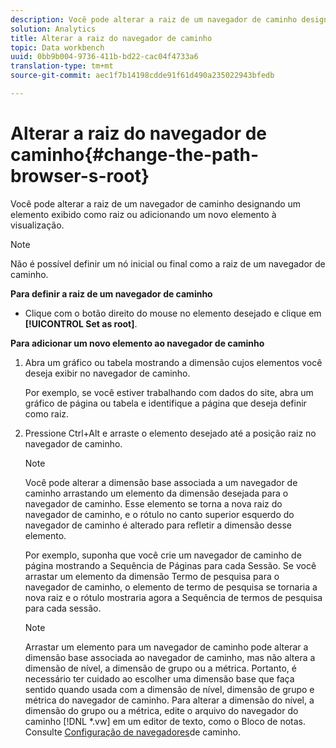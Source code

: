 ```yaml
---
description: Você pode alterar a raiz de um navegador de caminho designando um elemento exibido como raiz ou adicionando um novo elemento à visualização.
solution: Analytics
title: Alterar a raiz do navegador de caminho
topic: Data workbench
uuid: 0bb9b004-9736-411b-bd22-cac04f4733a6
translation-type: tm+mt
source-git-commit: aec1f7b14198cdde91f61d490a235022943bfedb

---
```



# Alterar a raiz do navegador de caminho{#change-the-path-browser-s-root}

Você pode alterar a raiz de um navegador de caminho designando um elemento exibido como raiz ou adicionando um novo elemento à visualização.

>[!NOTE]
>
>Não é possível definir um nó inicial ou final como a raiz de um navegador de caminho.

**Para definir a raiz de um navegador de caminho**

* Clique com o botão direito do mouse no elemento desejado e clique em **[!UICONTROL Set as root]**.

**Para adicionar um novo elemento ao navegador de caminho**

1. Abra um gráfico ou tabela mostrando a dimensão cujos elementos você deseja exibir no navegador de caminho.

   Por exemplo, se você estiver trabalhando com dados do site, abra um gráfico de página ou tabela e identifique a página que deseja definir como raiz.

1. Pressione Ctrl+Alt e arraste o elemento desejado até a posição raiz no navegador de caminho.

   >[!NOTE]
   >
   >Você pode alterar a dimensão base associada a um navegador de caminho arrastando um elemento da dimensão desejada para o navegador de caminho. Esse elemento se torna a nova raiz do navegador de caminho, e o rótulo no canto superior esquerdo do navegador de caminho é alterado para refletir a dimensão desse elemento.

   Por exemplo, suponha que você crie um navegador de caminho de página mostrando a Sequência de Páginas para cada Sessão. Se você arrastar um elemento da dimensão Termo de pesquisa para o navegador de caminho, o elemento de termo de pesquisa se tornaria a nova raiz e o rótulo mostraria agora a Sequência de termos de pesquisa para cada sessão.

   >[!NOTE]
   >
   >Arrastar um elemento para um navegador de caminho pode alterar a dimensão base associada ao navegador de caminho, mas não altera a dimensão de nível, a dimensão de grupo ou a métrica. Portanto, é necessário ter cuidado ao escolher uma dimensão base que faça sentido quando usada com a dimensão de nível, dimensão de grupo e métrica do navegador de caminho. Para alterar a dimensão do nível, a dimensão do grupo ou a métrica, edite o arquivo do navegador do caminho [!DNL *.vw] em um editor de texto, como o Bloco de notas. Consulte [Configuração de navegadores](../../../../home/c-get-started/c-intf-anlys-ftrs/t-config-path-brwsr.md#task-bbb3ddaa140a414f984b697c2b8202a3)de caminho.

